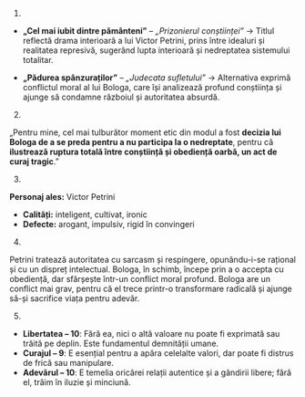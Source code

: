 1.

* **„Cel mai iubit dintre pământeni”** – *„Prizonierul conștiinței”*
  → Titlul reflectă drama interioară a lui Victor Petrini, prins între idealuri și realitatea represivă, sugerând lupta interioară și nedreptatea sistemului totalitar.

* **„Pădurea spânzuraților”** – *„Judecata sufletului”*
  → Alternativa exprimă conflictul moral al lui Bologa, care își analizează profund conștiința și ajunge să condamne războiul și autoritatea absurdă.

2.

„Pentru mine, cel mai tulburător moment etic din modul a fost **decizia lui Bologa de a se preda pentru a nu participa la o nedreptate**, pentru că **ilustrează ruptura totală între conștiință și obediență oarbă, un act de curaj tragic**.”

3.

**Personaj ales:** Victor Petrini

* **Calități:** inteligent, cultivat, ironic
* **Defecte:** arogant, impulsiv, rigid în convingeri

4.

Petrini tratează autoritatea cu sarcasm și respingere, opunându-i-se rațional și cu un dispreț intelectual. Bologa, în schimb, începe prin a o accepta cu obediență, dar sfârșește într-un conflict moral profund. Bologa are un conflict mai grav, pentru că el trece printr-o transformare radicală și ajunge să-și sacrifice viața pentru adevăr.

5.

* **Libertatea – 10**: Fără ea, nici o altă valoare nu poate fi exprimată sau trăită pe deplin. Este fundamentul demnității umane.
* **Curajul – 9**: E esențial pentru a apăra celelalte valori, dar poate fi distrus de frică sau manipulare.
* **Adevărul – 10**: E temelia oricărei relații autentice și a gândirii libere; fără el, trăim în iluzie și minciună.
